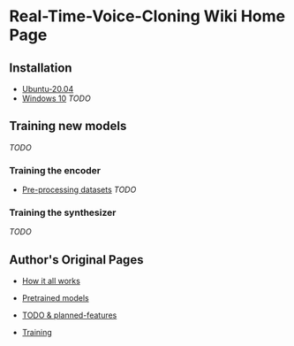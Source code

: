 # Real-Time-Voice-Cloning Wiki Home Page

## Installation
* [Ubuntu-20.04](https://github.com/CorentinJ/Real-Time-Voice-Cloning/wiki/Installation---Ubuntu-20.04)
* [Windows 10]() _TODO_

## Training new models
_TODO_

### Training the encoder
* [Pre-processing datasets]() _TODO_

### Training the synthesizer
_TODO_

## Author's Original Pages
* [How it all works](https://github.com/CorentinJ/Real-Time-Voice-Cloning/wiki/How-it-all-works)

* [Pretrained models](https://github.com/CorentinJ/Real-Time-Voice-Cloning/wiki/Pretrained-models)

* [TODO & planned-features](https://github.com/CorentinJ/Real-Time-Voice-Cloning/wiki/TODO-&-planned-features)

* [Training](https://github.com/CorentinJ/Real-Time-Voice-Cloning/wiki/Training)